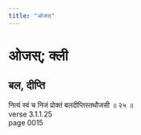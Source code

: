 ```yaml
---
title: "ओजस्"
---
```


# ओजस्; क्ली
## बल, दीप्ति
नित्यं स्वं च निजं प्रोक्तं बलदीप्तिस्तथौजसी ॥ २५ ॥<br />verse 3.1.1.25<br />page 0015

